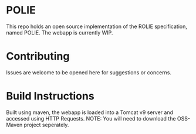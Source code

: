 # POLIE
This repo holds an open source implementation of the ROLIE specification, named POLIE. The webapp is currently WIP.

# Contributing
Issues are welcome to be opened here for suggestions or concerns. 

# Build Instructions
Built using maven, the webapp is loaded into a Tomcat v9 server and accessed using HTTP Requests. NOTE: You will need to download the OSS-Maven project seperately.


